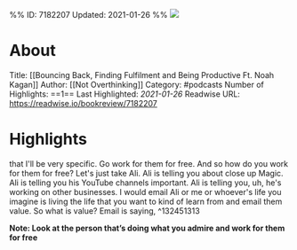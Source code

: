 %%
ID: 7182207
Updated: 2021-01-26
%%
![](https://content.production.cdn.art19.com/images/ff/36/83/fb/ff3683fb-8756-416b-b11b-f09b603d1f6a/e5a13e82ecd7f7ef1b2429c2896d5f788c8137d565ff2fec35300e7de1d123aac74005d5980c4c74c0d1cf5710fd2a7b0a9f0ff23895051e0d5d16415dac4be9.jpeg)

# About
Title: [[Bouncing Back, Finding Fulfilment and Being Productive Ft. Noah Kagan]]
Author: [[Not Overthinking]]
Category: #podcasts
Number of Highlights: ==1==
Last Highlighted: *2021-01-26*
Readwise URL: https://readwise.io/bookreview/7182207

# Highlights 
that I'll be very specific. Go work for them for free. And so how do you work for them for free? Let's just take Ali. Ali is telling you about close up Magic. Ali is telling you his YouTube channels important. Ali is telling you, uh, he's working on other businesses. I would email Ali or me or whoever's life you imagine is living the life that you want to kind of learn from and email them value. So what is value? Email is saying,  ^132451313

**Note: Look at the person that’s doing what you admire and work for them for free**

